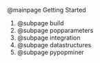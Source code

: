 @mainpage Getting Started

1. @subpage build
2. @subpage popparameters
3. @subpage integration
4. @subpage datastructures
5. @subpage pypopminer